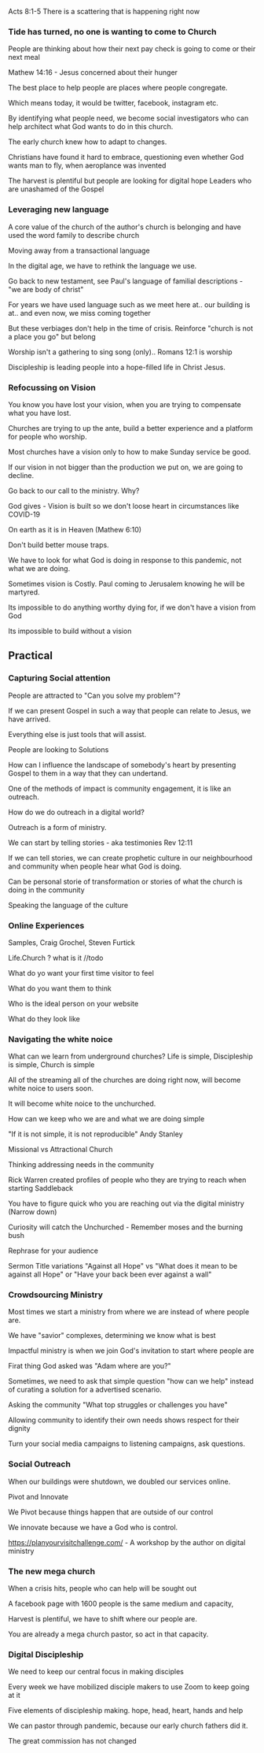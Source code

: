 
Acts 8:1-5 
  There is a scattering that is happening right now
  
### Tide has turned, no one is wanting to come to Church

People are thinking about how their next pay check is going to come or their next meal

Mathew 14:16 - Jesus concerned about their hunger

The best place to help people are places where people congregate.

Which means today, it would be twitter, facebook, instagram etc.

By identifying what people need, we become social investigators who can help architect what God wants to do in this church.

The early church knew how to adapt to changes.

Christians have found it hard to embrace, questioning even whether God wants man to fly, when aeroplance was invented

The harvest is plentiful but people are looking for digital hope Leaders who are unashamed of the Gospel

### Leveraging new language

A core value of the church of the author's church is belonging and have used the word family to describe church

Moving away from a transactional language

In the digital age, we have to rethink the language we use.

Go back to new testament, see Paul's language of familial descriptions - "we are body of christ"

For years we have used language such as we meet here at.. our building is at.. and even now, we miss coming together

But these verbiages don't help in the time of crisis. Reinforce "church is not a place you go" but belong

Worship isn't a gathering to sing song (only).. Romans 12:1 is worship

Discipleship is leading people into a hope-filled life in Christ Jesus. 

### Refocussing on Vision

You know you have lost your vision, when you are trying to compensate what you have lost.

Churches are trying to up the ante, build a better experience and a platform for people who worship.

Most churches have a vision only to how to make Sunday service be good.

If our vision in not bigger than the production we put on, we are going to decline.

Go back to our call to the ministry. Why?

God gives - Vision is built so we don't loose heart in circumstances like COVID-19

On earth as it is in Heaven (Mathew 6:10)

Don't build better mouse traps.

We have to look for what God is doing in response to this pandemic, not what we are doing.

Sometimes vision is Costly. Paul coming to Jerusalem knowing he will be martyred.

Its impossible to do anything worthy dying for, if we don't have a vision from God

Its impossible to build without a vision

## Practical

### Capturing Social attention

People are attracted to "Can you solve my problem"?

If we can present Gospel in such a way that people can relate to Jesus, we have arrived. 

Everything else is just tools that will assist.

People are looking to Solutions

How can I influence the landscape of somebody's heart by presenting Gospel to them in a way that they can undertand.

One of the methods of impact is community engagement, it is like an outreach.

How do we do outreach in a digital world?

Outreach is a form of ministry.

We can start by telling stories - aka testimonies Rev 12:11

If we can tell stories, we can create prophetic culture in our neighbourhood and community when people hear what God is doing.

Can be personal storie of transformation or stories of what the church is doing in the community

Speaking the language of the culture

### Online Experiences

Samples, Craig Grochel, Steven Furtick

Life.Church ? what is it //todo

What do yo want your first time visitor to feel

What do you want them to think 

Who is the ideal person on your website

What do they look like

### Navigating the white noice

What can we learn from underground churches? Life is simple, Discipleship is simple, Church is simple

All of the streaming all of the churches are doing right now, will become white noice to users soon.

It will become white noice to the unchurched.

How can we keep who we are and what we are doing simple

"If it is not simple, it is not reproducible" Andy Stanley

Missional vs Attractional Church

Thinking addressing needs in the community

Rick Warren created profiles of people who they are trying to reach when starting Saddleback

You have to figure quick who you are reaching out via the digital ministry (Narrow down)

Curiosity will catch the Unchurched - Remember moses and the burning bush

Rephrase for your audience

Sermon Title variations "Against all Hope" vs "What does it mean to be against all Hope" or "Have your back been ever against a wall"

### Crowdsourcing Ministry

Most times we start a ministry from where we are instead of where people are.

We have "savior" complexes, determining we know what is best

Impactful ministry is when we join God's invitation to start where people are

Firat thing God asked was "Adam where are you?"

Sometimes, we need to ask that simple question "how can we help" instead of curating a solution for a advertised scenario.

Asking the community "What top struggles or challenges you have"

Allowing community to identify their own needs shows respect for their dignity

Turn your social media campaigns to listening campaigns, ask questions.

### Social Outreach

When our buildings were shutdown, we doubled our services online.

Pivot and Innovate

We Pivot because things happen that are outside of our control

We innovate because we have a God who is control.

https://planyourvisitchallenge.com/ - A workshop by the author on digital ministry

### The new mega church

When a crisis hits, people who can help will be sought out

A facebook page with 1600 people is the same medium and capacity,

Harvest is plentiful, we have to shift where our people are.

You are already a mega church pastor, so act in that capacity.

### Digital Discipleship

We need to keep our central focus in making disciples

Every week we have mobilized disciple makers to use Zoom to keep going at it

Five elements of discipleship making. hope, head, heart, hands and help

We can pastor through pandemic, because our early church fathers did it.

The great commission has not changed













